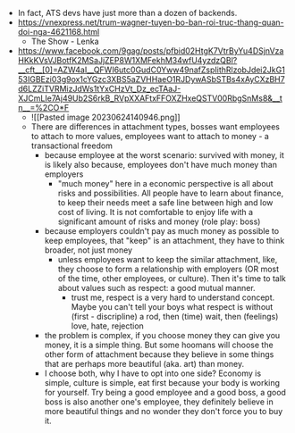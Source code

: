 - In fact, ATS devs have just more than a dozen of backends.
- https://vnexpress.net/trum-wagner-tuyen-bo-ban-roi-truc-thang-quan-doi-nga-4621168.html
	- The Show - Lenka
- https://www.facebook.com/9gag/posts/pfbid02HtgK7VtrByYu4DSjnVzaHKkKVsVJBotfK2MSaJjZEP8W1XMFekhM34wfU4yzdzQBl?__cft__[0]=AZW4aI__QFWI6utc0GudC0Yww49nafZspIithRlzobJdei2JkG153IGBEzi03g9ox1cYGzc3XBS5aZVHHaeO1RJDywASbSTBs4xAyCXzBH7d6LZZiTVRMizJdWs1tYxCHzVt_Dz_ecTAaJ-XJCmLIe7Aj49Ub2S6rkB_RVpXXAFtxFFOXZHxeQSTV00RbgSnMs8&__tn__=%2CO*F
	- ![[Pasted image 20230624140946.png]]
	- There are differences in attachment types, bosses want employees to attach to more values, employees want to attach to money - a transactional freedom
		- because employee at the worst scenario: survived with money, it is likely also because, employees don't have much money than employers
			- "much money" here in a economic perspective is all about risks and possibilities. All people have to learn about finance, to keep their needs meet a safe line between high and low cost of living. It is not comfortable to enjoy life with a significant amount of risks and money (role play: boss)
		- because employers couldn't pay as much money as possible to keep employees, that "keep" is an attachment, they have to think broader, not just money
			- unless employees want to keep the similar attachment, like, they choose to form a relationship with employers (OR most of the time, other employees, or culture). Then it's time to talk about values such as respect: a good mutual manner.
				- trust me, respect is a very hard to understand concept. Maybe you can't tell your boys what respect is without (first - discripline) a rod, then (time) wait, then (feelings) love, hate, rejection
		- the problem is complex, if you choose money they can give you money, it is a simple thing. But some hoomans will choose the other form of attachment because they believe in some things that are perhaps more beautiful (aka. art) than money.
		- I choose both, why I have to opt into one side? Economy is simple, culture is simple, eat first because your body is working for yourself. Try being a good employee and a good boss, a good boss is also another one's employee, they definitely believe in more beautiful things and no wonder they don't force you to buy it.